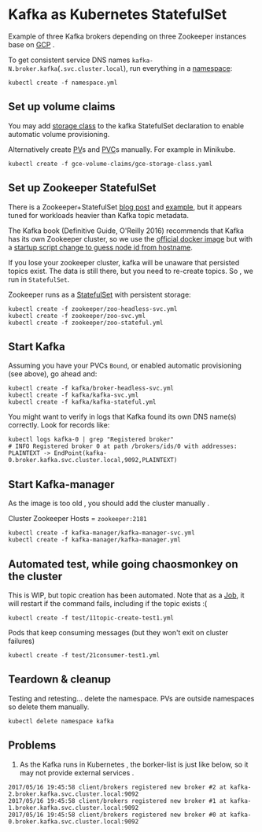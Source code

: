 
# Kafka as Kubernetes StatefulSet

Example of three Kafka brokers depending on three Zookeeper instances base on [GCP](https://console.cloud.google.com/kubernetes) .

To get consistent service DNS names `kafka-N.broker.kafka`(`.svc.cluster.local`), run everything in a [namespace](http://kubernetes.io/docs/admin/namespaces/walkthrough/):
```
kubectl create -f namespace.yml
```

## Set up volume claims

You may add [storage class](http://kubernetes.io/docs/user-guide/persistent-volumes/#storageclasses)
to the kafka StatefulSet declaration to enable automatic volume provisioning.

Alternatively create [PV](http://kubernetes.io/docs/user-guide/persistent-volumes/#persistent-volumes)s and [PVC](http://kubernetes.io/docs/user-guide/persistent-volumes/#persistentvolumeclaims)s manually. For example in Minikube.

```
kubectl create -f gce-volume-claims/gce-storage-class.yaml
```

## Set up Zookeeper StatefulSet

There is a Zookeeper+StatefulSet [blog post](http://blog.kubernetes.io/2016/12/statefulset-run-scale-stateful-applications-in-kubernetes.html) and [example](https://github.com/kubernetes/contrib/tree/master/statefulsets/zookeeper),
but it appears tuned for workloads heavier than Kafka topic metadata.

The Kafka book (Definitive Guide, O'Reilly 2016) recommends that Kafka has its own Zookeeper cluster,
so we use the [official docker image](https://hub.docker.com/_/zookeeper/)
but with a [startup script change to guess node id from hostname](https://github.com/solsson/zookeeper-docker/commit/df9474f858ad548be8a365cb000a4dd2d2e3a217).

If you lose your zookeeper cluster, kafka will be unaware that persisted topics exist.
The data is still there, but you need to re-create topics. So , we run in `StatefulSet`.

Zookeeper runs as a [StatefulSet](https://kubernetes.io/docs/concepts/workloads/controllers/statefulset/) with persistent storage:
```
kubectl create -f zookeeper/zoo-headless-svc.yml
kubectl create -f zookeeper/zoo-svc.yml
kubectl create -f zookeeper/zoo-stateful.yml
```

## Start Kafka

Assuming you have your PVCs `Bound`, or enabled automatic provisioning (see above), go ahead and:

```
kubectl create -f kafka/broker-headless-svc.yml
kubectl create -f kafka/kafka-svc.yml
kubectl create -f kafka/kafka-stateful.yml
```

You might want to verify in logs that Kafka found its own DNS name(s) correctly. Look for records like:
```
kubectl logs kafka-0 | grep "Registered broker"
# INFO Registered broker 0 at path /brokers/ids/0 with addresses: PLAINTEXT -> EndPoint(kafka-0.broker.kafka.svc.cluster.local,9092,PLAINTEXT)
```

## Start Kafka-manager

As the image is too old , you should add the cluster manually . 

Cluster Zookeeper Hosts = `zookeeper:2181`

```
kubectl create -f kafka-manager/kafka-manager-svc.yml
kubectl create -f kafka-manager/kafka-manager.yml
```

## Automated test, while going chaosmonkey on the cluster

This is WIP, but topic creation has been automated. Note that as a [Job](http://kubernetes.io/docs/user-guide/jobs/), it will restart if the command fails, including if the topic exists :(
```
kubectl create -f test/11topic-create-test1.yml
```

Pods that keep consuming messages (but they won't exit on cluster failures)
```
kubectl create -f test/21consumer-test1.yml
```

## Teardown & cleanup

Testing and retesting... delete the namespace. PVs are outside namespaces so delete them manually.
```
kubectl delete namespace kafka
```

## Problems

1. As the Kafka runs in Kubernetes , the borker-list is just like below, so it may not provide external services .
```
2017/05/16 19:45:58 client/brokers registered new broker #2 at kafka-2.broker.kafka.svc.cluster.local:9092
2017/05/16 19:45:58 client/brokers registered new broker #1 at kafka-1.broker.kafka.svc.cluster.local:9092
2017/05/16 19:45:58 client/brokers registered new broker #0 at kafka-0.broker.kafka.svc.cluster.local:9092
```
